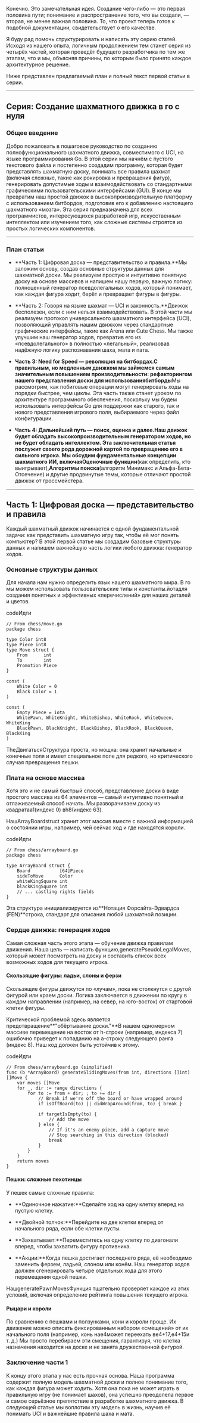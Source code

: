 Конечно. Это замечательная идея. Создание чего-либо — это первая половина пути; понимание и распространение того, что вы создали, — вторая, не менее важная половина. То, что проект теперь готов к подобной документации, свидетельствует о его качестве.

Я буду рад помочь структурировать и написать эту серию статей. Исходя из нашего опыта, логичным продолжением тем станет серия из четырёх частей, которая проведёт будущего разработчика по тем же этапам, что и мы, объясняя причины, по которым было принято каждое архитектурное решение.

Ниже представлен предлагаемый план и полный текст первой статьи в серии.

---

## Серия: Создание шахматного движка в го с нуля

### **Общее введение**

Добро пожаловать в пошаговое руководство по созданию полнофункционального шахматного движка, совместимого с UCI, на языке программирования Go. В этой серии мы начнём с пустого текстового файла и постепенно создадим программу, которая будет представлять шахматную доску, понимать все правила шахмат (включая сложные, такие как рокировка и превращения фигур), генерировать допустимые ходы и взаимодействовать со стандартными графическими пользовательскими интерфейсами (GUI). В конце мы превратим наш простой движок в высокопроизводительную платформу с использованием битбордов, подготовив его к добавлению настоящего шахматного «мозга». Эта серия предназначена для всех программистов, интересующихся разработкой игр, искусственным интеллектом или изучением того, как сложные системы строятся из простых логических компонентов.

---

### **План статьи**

- **Часть 1: Цифровая доска — представительство и правила.**Мы заложим основу, создав основные структуры данных для шахматной доски. Мы реализуем простую и интуитивно понятную доску на основе массивов и напишем нашу первую, важную логику: полноценный генератор псевдолегальных ходов, который понимает, как каждая фигура ходит, берёт и превращает фигуры в фигуры.
    
- **Часть 2: Говоря на языке шахмат — UCI и законность.**Движок бесполезен, если с ним нельзя взаимодействовать. В этой части мы реализуем протокол универсального шахматного интерфейса (UCI), позволяющий управлять нашим движком через стандартные графические интерфейсы, такие как Arena или Cute Chess. Мы также улучшим наш генератор ходов, превратив его из «псевдолегального» в полностью «легальный», реализовав надёжную логику распознавания шаха, мата и пата.
    
- **Часть 3: Need for Speed ​​— революция на битбордах.**С правильным, но медленным движком мы займемся самым значительным повышением производительности: рефакторингом нашего представления доски для использования**битборды**Мы рассмотрим, как побитовые операции могут генерировать ходы на порядки быстрее, чем циклы. Эта часть также станет уроком по архитектуре программного обеспечения, поскольку мы будем использовать интерфейсы Go для поддержки как старого, так и нового представления игрового поля, выбираемого через файл конфигурации.
    
- **Часть 4: Дальнейший путь — поиск, оценка и далее.**Наш движок будет обладать высокопроизводительным генератором ходов, но не будет обладать интеллектом. Эта заключительная статья послужит своего рода дорожной картой по превращению его в сильного игрока. Мы обсудим фундаментальные концепции шахматного ИИ, включая**Оценочные функции**(как определить, кто выигрывает),**Алгоритмы поиска**(алгоритм Минимакс и Альфа-Бета-Отсечение) и другие продвинутые темы, которые отличают простой движок от гроссмейстера.
    

---

## Часть 1: Цифровая доска — представительство и правила

Каждый шахматный движок начинается с одной фундаментальной задачи: как представить шахматную игру так, чтобы её мог понять компьютер? В этой первой статье мы создадим базовые структуры данных и напишем важнейшую часть логики любого движка: генератор ходов.

### Основные структуры данных

Для начала нам нужно определить язык нашего шахматного мира. В го мы можем использовать пользовательские типы и константы.йотадля создания понятных и эффективных «перечислений» для наших деталей и цветов.

codeИдти

```
// From chess/move.go
package chess

type Color int8
type Piece int8
type Move struct {
	From      int
	To        int
	Promotion Piece
}

const (
	White Color = 0
	Black Color = 1
)

const (
	Empty Piece = iota
	WhitePawn, WhiteKnight, WhiteBishop, WhiteRook, WhiteQueen, WhiteKing
	BlackPawn, BlackKnight, BlackBishop, BlackRook, BlackQueen, BlackKing
)
```

TheДвигатьсяСтруктура проста, но мощна: она хранит начальные и конечные поля и имеет специальное поле для редкого, но критического случая превращения пешки.

### Плата на основе массива

Хотя это и не самый быстрый способ, представление доски в виде простого массива из 64 элементов — самый интуитивно понятный и отлаживаемый способ начать. Мы разворачиваем доску из квадратаа1(индекс 0) вh8(индекс 63).

НашArrayBoardstruct хранит этот массив вместе с важной информацией о состоянии игры, например, чей сейчас ход и где находятся короли.

codeИдти

```
// From chess/arrayboard.go
package chess

type ArrayBoard struct {
	Board           [64]Piece
	sideToMove      Color
	whiteKingSquare int
	blackKingSquare int
	// ... castling rights fields
}
```

Эта структура инициализируется из**Нотация Форсайта-Эдвардса (FEN)**строка, стандарт для описания любой шахматной позиции.

### Сердце движка: генерация ходов

Самая сложная часть этого этапа — обучение движка правилам движения. Наша цель — написать функцию,generatePseudoLegalMoves, который может посмотреть на доску и составить список всех возможных ходов для текущего игрока.

#### Скользящие фигуры: ладьи, слоны и ферзи

Скользящие фигуры движутся по «лучам», пока не столкнутся с другой фигурой или краем доски. Логика заключается в движении по кругу в каждом направлении (например, на север, на юго-восток) от стартовой клетки фигуры.

Критической проблемой здесь является предотвращение**"обёртывание доски."**В нашем одномерном массиве перемещение на восток от h-строки (например, индекса 7) ошибочно приведет к попаданию на a-строку следующего ранга (индекс 8). Наш код должен быть устойчив к этому.

codeИдти

```
// From chess/arrayboard.go (simplified)
func (b *ArrayBoard) generateSlidingMoves(from int, directions []int) []Move {
	var moves []Move
	for _, dir := range directions {
		for to := from + dir; ; to += dir {
			// Break if we're off the board or have wrapped around
			if isOffBoard(to) || didWrapAround(from, to) { break }
			
			if targetIsEmpty(to) {
				// Add the move
			} else {
				// If it's an enemy piece, add a capture move
				// Stop searching in this direction (blocked)
				break 
			}
		}
	}
	return moves
}
```

#### Пешки: сложные пехотинцы

У пешек самые сложные правила:

- **Одиночное нажатие:**Сделайте ход на одну клетку вперед на пустую клетку.
    
- **Двойной толчок:**Перейдите на две клетки вперед от начального ряда, если обе клетки пусты.
    
- **Захватывает:**Переместитесь на одну клетку по диагонали вперед, чтобы захватить фигуру противника.
    
- **Акции:**Когда пешка достигает последнего ряда, её необходимо заменить ферзем, ладьей, слоном или конём. Наш генератор ходов должен сгенерировать четыре отдельных хода для этого перемещения одной пешки.
    

НашgeneratePawnMovesФункция тщательно проверяет каждое из этих условий, включая определение рейтинга повышения текущего игрока.

#### Рыцари и короли

По сравнению с пешками и ползунками, кони и короли проще. Их движение можно описать фиксированным набором «смещений» от их начального поля (например, конь нае4может переехать ве4+17,е4+15и т. д.) Мы просто перебираем эти смещения, гарантируя, что клетка назначения находится на доске и не занята дружественной фигурой.

### Заключение части 1

К концу этого этапа у нас есть прочная основа. Наша программа содержит полную модель шахматной доски и полное понимание того, как каждая фигура может ходить. Хотя она пока не может играть в правильную игру (не понимает шахов), она успешно преодолела первое и самое серьёзное препятствие в разработке шахматного движка. В следующей статье мы воплотим эту модель в жизнь, научив её понимать UCI и важнейшие правила шаха и мата.